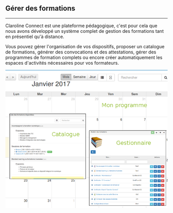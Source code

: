 ## Gérer des formations

---

Claroline Connect est une plateforme pédagogique, c'est pour cela que nous avons développé un système complet de gestion des formations tant en présentiel qu'à distance. 

Vous pouvez gérer l'organisation de vos dispositifs, proposer un catalogue de formations, générer des convocations et des attestations, gérer des programmes de formation complets ou encore créer automatiquement les espaces d'activités nécessaires pour vos formateurs. 


![](images/cursus-fig1.png)

